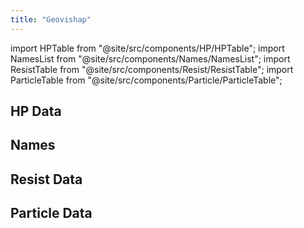 ```yaml
---
title: "Geovishap"
---
```


import HPTable from "@site/src/components/HP/HPTable";
import NamesList from "@site/src/components/Names/NamesList";
import ResistTable from "@site/src/components/Resist/ResistTable";
import ParticleTable from "@site/src/components/Particle/ParticleTable";

## HP Data

<HPTable item_key="geovishap" data_src="enemy" />

## Names

<NamesList item_key="geovishap" data_src="enemy" />

## Resist Data

<ResistTable item_key="geovishap" data_src="enemy" />

## Particle Data

<ParticleTable item_key="geovishap" data_src="enemy" />